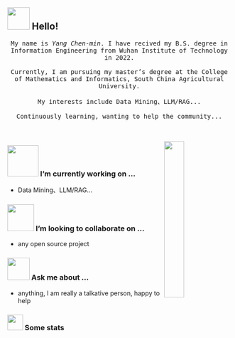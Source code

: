 ## <img src="https://raw.githubusercontent.com/alexnaiman/alexnaiman/master/resources/welcomeglitch.gif" width="50px" /> Hello!

<p align="center" >
  <samp>
    My name is <em>Yang Chen-min</em>. I have recived my B.S. degree in Information Engineering from Wuhan Institute of Technology in 2022.<br/>    
    <br>Currently, I am pursuing my master’s degree at the College of Mathematics and Informatics, South China Agricultural University.</br> 
<br>My interests include Data Mining、LLM/RAG...</br>
<br>Continuously learning, wanting to help the community...</br>
    
</samp>
  <br/>
  <br/>
</p>

<img src="https://media.tenor.com/images/df8c44a1d20ab367fdcb21880985fd33/tenor.gif" align="right"  width="30%" alt=""/>

### <img src="https://raw.githubusercontent.com/alexnaiman/alexnaiman/master/resources/PusheenCompute.gif" width="70px" /> I’m currently working on ...

- Data Mining、LLM/RAG...

### <img src="https://raw.githubusercontent.com/alexnaiman/alexnaiman/master/resources/pug_dance.gif" width="60px" /> I’m looking to collaborate on ...

- any open source project

### <img src="https://raw.githubusercontent.com/alexnaiman/alexnaiman/master/resources/question.png" width="50px" />  Ask me about ...

- anything, I am really a talkative person, happy to help 


### <img src="https://raw.githubusercontent.com/alexnaiman/alexnaiman/master/resources/stats.png" width="35px" /> Some stats

<!--START_SECTION:waka-->


<p align="left">
<img align="left" src="https://github-readme-stats.vercel.app/api?username=youngcmm&theme=tokyonight&show_icons=true&count_private=true"  alt=""/>
</p>
